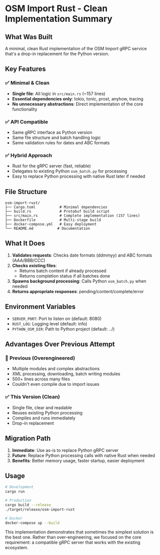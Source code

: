 # OSM Import Rust - Clean Implementation Summary

## What Was Built

A minimal, clean Rust implementation of the OSM Import gRPC service that's a drop-in replacement for the Python version.

## Key Features

### ✅ **Minimal & Clean**
- **Single file**: All logic in `src/main.rs` (~157 lines)
- **Essential dependencies only**: tokio, tonic, prost, anyhow, tracing
- **No unnecessary abstractions**: Direct implementation of the core functionality

### ✅ **API Compatible**
- Same gRPC interface as Python version
- Same file structure and batch handling logic
- Same validation rules for dates and ABC formats

### ✅ **Hybrid Approach**
- Rust for the gRPC server (fast, reliable)
- Delegates to existing Python `osm_batch.py` for processing
- Easy to replace Python processing with native Rust later if needed

## File Structure

```
osm-import-rust/
├── Cargo.toml           # Minimal dependencies
├── build.rs             # Protobuf build script
├── src/main.rs          # Complete implementation (157 lines)
├── Dockerfile           # Multi-stage build
├── docker-compose.yml   # Easy deployment
└── README.md           # Documentation
```

## What It Does

1. **Validates requests**: Checks date formats (ddmmyy) and ABC formats (AAA/BBB/CCC)
2. **Checks existing files**: 
   - Returns batch content if already processed
   - Returns completion status if all batches done
3. **Spawns background processing**: Calls Python `osm_batch.py` when needed
4. **Returns appropriate responses**: pending/content/complete/error

## Environment Variables

- `SERVER_PORT`: Port to listen on (default: 8080)
- `RUST_LOG`: Logging level (default: info)
- `PYTHON_OSM_DIR`: Path to Python project (default: ../)

## Advantages Over Previous Attempt

### 🚫 **Previous (Overengineered)**
- Multiple modules and complex abstractions
- XML processing, downloading, batch writing modules
- 500+ lines across many files
- Couldn't even compile due to import issues

### ✅ **This Version (Clean)**
- Single file, clear and readable
- Reuses existing Python processing
- Compiles and runs immediately
- Drop-in replacement

## Migration Path

1. **Immediate**: Use as-is to replace Python gRPC server
2. **Future**: Replace Python processing calls with native Rust when needed
3. **Benefits**: Better memory usage, faster startup, easier deployment

## Usage

```bash
# Development
cargo run

# Production
cargo build --release
./target/release/osm-import-rust

# Docker
docker-compose up --build
```

This implementation demonstrates that sometimes the simplest solution is the best one. Rather than over-engineering, we focused on the core requirement: a compatible gRPC server that works with the existing ecosystem.
